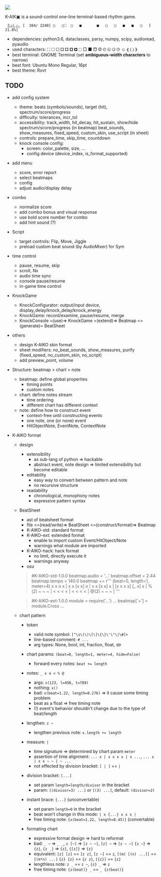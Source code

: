 ![](logo.png)

K-AIK▣  is a sound-control one-line terminal-based rhythm game.

```
 ⣿⣴⣧⣰⣄ [  384/ 2240] □   □⛶  □   ■       ■   □   □   ■   ■   □   [ 21.8%] 
```

- dependencies: python3.6, dataclasses, parsy, numpy, scipy, audioread, pyaudio
- used characters: ⛶ 🞎 🞏 🞐 🞑 🞒 🞓 ⬚ □ ■ ⬒ ◎ ◴ ◵ ◶ ◷ ☺ ⟪ ⟨ ⟩ ⟫
- best terminal: GNOME Terminal (set __ambiguous-width characters__ to narrow)
- best font: Ubuntu Mono Regular, 16pt
- best theme: Rxvt


## TODO
- add config system
  - theme: beats (symbols/sounds), target (hit), spectrum/score/progress
  - difficulty: tolerances, incr_tol
  - accessibility: track_width, hit_decay, hit_sustain, show/hide spectrum/score/progress (in beatmap)
                   beat_sounds, show_measures, fixed_speed, custom_skin, use_script (in sheet)
  - controls: prepare_time, skip_time, countdown
  - knock console config:
    - screen: color_palette, size, ...
    - config device (device_index, is_format_supported)

- add menu
  - score, error report
  - select beatmaps
  - config
  - adjust audio/display delay

- combo
  - normalize score
  - add combo bonus and visual response
  - use bold score number for combo
  - add hint sound (?)

- Script
  - target controls: Flip, Move, Jiggle
  - preload custom beat sound (by AudioMixer) for Sym

- time control
  - pause, resume, skip
  - scroll, Nx
  - audio time sync
  - console pause/resume
  - in-game time control

- KnockGame
  - KnockConfigurator: output/input device, display_delay/knock_delay/knock_energy
  - KnockGame: record/examine, pause/resume, merge
  - KnockConsole =(use)=> KnockGame =(extend)=> Beatmap <=(generate)= BeatSheet

- others
  - design K-AIKO skin format
  - sheet modifiers: no_beat_sounds, show_measures, purify (fixed_speed, no_custom_skin, no_script)
  - add preview_point, volume

- Structure: beatmap > chart > note
  - beatmap: define global properties
    - timing points
    - custom notes
  - chart: define notes stream
    - time ordering
    - different chart has different context
  - note: define how to construct event
    - context-free until constructing events
    - one note, one (or none) event
    - HitObjectNote, EventNote, ContextNote

- K-AIKO format
  - design
    - extensibility
      - as sub-lang of python => hackable
      - abstract event, note design => limited extensibility but become editable
    - editability
      - easy way to convert between pattern and note
      - no recursive structure
    - readability
      - chronological, monophony notes
      - expressive pattern syntax

  - BeatSheet
    - ast of beatsheet format
    - file <=(read/write)=> BeatSheet <=(construct/format)=> Beatmap
    - K-AIKO-std: standard format
    - K-AIKO-ext: extended format
      - enable to import custom Event/HitObject/Note
      - warnings what module are imported
    - K-AIKO-hack: hack format
      - no limit, directly execute it
      - warnings anyway
    - osu

    > #K-AIKO-std-1.0.0
      beatmap.audio = '...'
      beatmap.offset = 2.44
      beatmap.tempo = 140.0
      beatmap += r'''
      (beat=0, length=1, meter=4)
      x x o x | x x [x x] o | x x [x x] x | [x x x x] [_ x] x |
      %(2) ~ ~ ~ | < < < < | < < < < | @(2) ~ ~ ~ |
      '''

    > #K-AIKO-ext-1.0.0
      module = require('...')
      ...
      beatmap['+'] = module.Cross
      ...

  - chart pattern
    - token
      - valid note symbol: `[^\s\(\)\[\]\{\}\'\"\|\#]+`
      - line-based comment: `# ...`
      - arg types: None, bool, int, fraction, float, str
    - chart params: `(beat=0, length=1, meter=4, hide=False)`
      - forward every notes: `beat += length`

    - notes: `_ x o < % @`
      - args: `x(123, l=456, t=789)`
      - nothing: `x()`
      - bad: `x(beat=1.22, length=0.276)` => it cause some timing problem
      - beat as a float => free timing note
      - (!) event's behavior shouldn't change due to the type of beat/length
    - lengthen: `z ~`
      - lengthen previous note: `x.length += length`
    - measure: `|`
      - time signature => determined by chart param `meter`
      - assertion of time alignment: `... x | x x x x | x ...`, `... x | x x ~ ~ | ~ ...`
      - not effected by division bracket: `[ | ]` == `|`

    - division bracket: `[...]`
      - set param `length=length/divisor` in the bracket
      - param: `[(divisor=3) ...]` or `[(3) ...]`, default: `(divisor=2)`
    - instant brace: `{...}` (unconvertable)
      - set param `length=0` in the bracket
      - beat won't change in this mode: `| x {...} x x x |`
      - free timing note: `{x(beat=1.22, length=0.45)}` (convertable)

    - formating chart
      - expressive format design => hard to reformat
      - bad: `_ ~` => `_ _`, `z [~]` => `[z ~ ~]`, `[z] ~` => `[z ~ ~]`
        `{z ~}` => `{z}`, `{z _}` => `{z}`, `{[z]}` => `{z}`
      - equivalent: `[z] [z]` == `[z z]`, `[z ~]` == `z`, `[(m) [(n) ...]]` == `[(m*n) ...]`
        `{z} {z}` == `{z z}`, `[{z}]` == `{z}`
      - lengthless note: `z _` == `z ~`, `{z} _` => `z`
      - free timing note: `{z(beat)} _` == `_ {z(beat)}`
